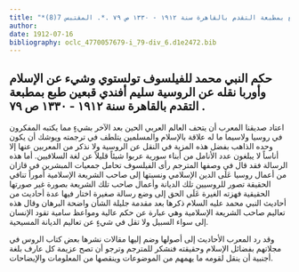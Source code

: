 ```yaml
---
title: "*مطبوعات ومخطوطات : حكم النبي محمد للفيلسوف تولستوي وشيء عن الإسلام وأوربا نقله عن الروسية سليم أفندي قبعين طبع بمطبعة التقدم بالقاهرة سنة ١٩١٢ - ١٣٣٠ ص ٧٩ .*. المقتبس 7(8)"
author: 
date: 1912-07-16
bibliography: oclc_4770057679-i_79-div_6.d1e2472.bib
---
```




##  حكم النبي محمد   للفيلسوف تولستوي وشيء عن الإسلام وأوربا نقله عن الروسية سليم أفندي قبعين طبع بمطبعة التقدم بالقاهرة سنة  ١٩١٢  -  ١٣٣٠  ص  ٧٩  . 


 اعتاد صديقنا المعرب أن يتحف العالم العربي الحين بعد الآخر بشيءٍ مما يكتبه المفكرون في روسيا ولاسيما ما له علاقة بالإسلام والمسلمين يتلطف في ترجمته ويوشك أن يكون وحده الذاهب بفضل هذه المزية في النقل عن الروسية ولا نذكر من المعربين عنها إلا أناساً لا يبلغون عدد الأنامل من أبناء سورية عربوا شيئاً قليلاً عن لغة السلافيين. أما هذه الرسالة فقد قال في وصفها المترجم رأى الفيلسوف تحامل جمعيات المبشرين في قازان من أعمال روسيا عَلَى الدين الإسلامي ونسبتها إلى صاحب الشريعة الإسلامية أموراً تنافي الحقيقة تصور للروسيين تلك الديانة وأعمال صاحب تلك الشريعة بصورة غير صورتها الحقيقية فهزته الغيرة عَلَى الحق إلى وضع رسالة صغيرة اختار فيها عدة أحاديث من أحاديث النبي محمد عليه السلام ذكرها بعد مقدمة جليلة الشأن واضحة البرهان وقال هذه تعاليم صاحب الشريعة الإسلامية وهي عبارة عن حكم عالية ومواعظ سامية تقود الإنسان إلى سواء السبيل ولا تقل في شيءٍ عن تعاليم الديانة المسيحية. 

 وقد رد المعرب الأحاديث إلى أصولها وضم إليها مقالات نشرها بعض كتاب الروس في مجلاتهم بفضائل الإسلام وحقيقته فنشكر للمترجم وترجو أن تصح عزيمة كل عارف بلغة أجنبية أن ينقل لقومه ما يهمهم من الموضوعات وينقصها من المعلومات والإيضاحات. 
